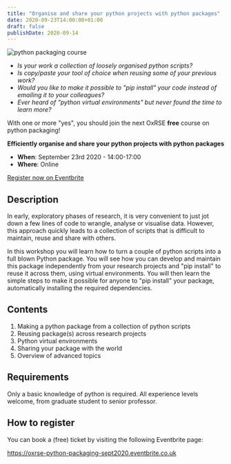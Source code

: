 ```yaml
---
title: "Organise and share your python projects with python packages"
date: 2020-09-23T14:00:00+01:00
draft: false
publishDate: 2020-09-14
---
```


![python packaging course](/images/events/python_packaging_course_1080.jpg "python packaging course")

- *Is your work a collection of loosely organised python scripts?*
- *Is copy/paste your tool of choice when reusing some of your previous work?*
- *Would you like to make it possible to "pip install" your code instead of emailing it to your colleagues?*
- *Ever heard of "python virtual environments" but never found the time to learn more?*

With one or more "yes", you should join the next OxRSE **free** course on python
packaging!

**Efficiently organise and share your python projects with python packages**

- **When**: September 23rd 2020 - 14:00-17:00
- **Where**: Online

[Register now on Eventbrite](https://oxrse-python-packaging-sept2020.eventbrite.co.uk)

## Description

In early, exploratory phases of research, it is very convenient to just jot down
a few lines of code to wrangle, analyse or visualise data.
However, this approach quickly leads to a collection of scripts that is difficult 
to maintain, reuse and share with others.

In this workshop you will learn how to turn a couple of python scripts into
a full blown Python package. You will see how you can develop and maintain
this package independently from your research projects and "pip install" to
reuse it across them, using virtual environments.
You will then learn the simple steps to make it possible for anyone to "pip
install" your package, automatically installing the required dependencies.

## Contents

1. Making a python package from a collection of python scripts
2. Reusing package(s) across research projects
3. Python virtual environments
4. Sharing your package with the world
5. Overview of advanced topics
  
## Requirements

Only a basic knowledge of python is required.
All experience levels welcome, from graduate student to senior professor.

## How to register

You can book a (free) ticket by visiting the following Eventbrite page:

https://oxrse-python-packaging-sept2020.eventbrite.co.uk
